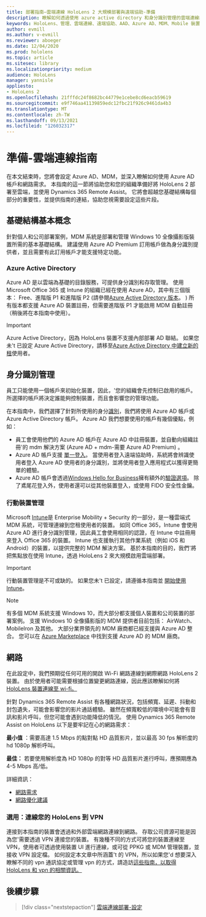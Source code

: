 ```yaml
---
title: 部署指南–雲端連線 HoloLens 2 大規模部署與遠端協助-準備
description: 瞭解如何透過使用 azure active directory 和身分識別管理的雲端連線網路，準備註冊 HoloLens 裝置。
keywords: HoloLens、管理、雲端連線、遠端協助、AAD、Azure AD、MDM、Mobile 裝置管理
author: evmill
ms.author: v-evmill
ms.reviewer: aboeger
ms.date: 12/04/2020
ms.prod: hololens
ms.topic: article
ms.sitesec: library
ms.localizationpriority: medium
audience: HoloLens
manager: yannisle
appliesto:
- HoloLens 2
ms.openlocfilehash: 21fffdc24f8682bc44779e1cebe8cd6eacb59619
ms.sourcegitcommit: e9f746aa41139859edc12fbc21f926c9461da4b3
ms.translationtype: MT
ms.contentlocale: zh-TW
ms.lasthandoff: 09/13/2021
ms.locfileid: "126032317"
---
```

# <a name="prepare---cloud-connected-guide"></a>準備-雲端連線指南

在本文結束時，您將會設定 Azure AD、MDM，並深入瞭解如何使用 Azure AD 帳戶和網路需求。 本指南的這一節將協助您和您的組織準備好將 HoloLens 2 部署至雲端，並使用 Dynamics 365 Remote Assist。 它將會超越您基礎結構每個部分的重要性，並提供指南的連結，協助您視需要設定這些片段。

## <a name="infrastructure-essentials"></a>基礎結構基本概念

針對個人和公司部署案例，MDM 系統是部署和管理 Windows 10 全像攝影版裝置所需的基本基礎結構。 建議使用 Azure AD Premium 訂用帳戶做為身分識別提供者，並且需要有此訂用帳戶才能支援特定功能。

### <a name="azure-active-directory"></a>Azure Active Directory

Azure AD 是以雲端為基礎的目錄服務，可提供身分識別和存取管理。 使用 Microsoft Office 365 或 Intune 的組織已經在使用 Azure AD，其中有三個版本： Free、進階版 P1 和進階版 P2 (請參閱[Azure Active Directory 版本](https://azure.microsoft.com/documentation/articles/active-directory-editions)。 ) 所有版本都支援 Azure AD 裝置註冊，但需要進階版 P1 才能啟用 MDM 自動註冊（稍後將在本指南中使用）。

> [!IMPORTANT]
> Azure Active Directory，因為 HoloLens 裝置不支援內部部署 AD 聯結。 如果您未&#39;t 已設定 Azure Active Directory，請移至[Azure Active Directory 中建立新的租](/azure/active-directory/fundamentals/active-directory-access-create-new-tenant)使用者。

## <a name="identity-management"></a>身分識別管理

員工只能使用一個帳戶來初始化裝置，因此，&#39;您的組織會先控制已啟用的帳戶。 所選擇的帳戶將決定誰能夠控制裝置，而且會影響您的管理功能。

在本指南中，我們選擇了針對所使用的身分[識別](/hololens/hololens-identity)，我們將使用 Azure AD 帳戶或 Azure Active Directory 帳戶。 Azure AD 我們想要使用的帳戶有幾個優點，例如：

- 員工會使用他們的 Azure AD 帳戶在 Azure AD 中註冊裝置，並自動向組織註冊&#39;的 mdm 解決方案 (Azure AD + mdm-需要 Azure AD Premium) 。
- Azure AD 帳戶支援 [單一登入](/azure/active-directory/manage-apps/what-is-single-sign-on)。 當使用者登入遠端協助時，系統將會辨識使用者登入 Azure AD 使用者的身分識別，並將使用者登入應用程式以獲得更簡單的體驗。
- Azure AD 帳戶會透過[Windows Hello for Business](/windows/security/identity-protection/hello-for-business/hello-identity-verification)擁有額外的[驗證選項](/hololens/hololens-identity)。 除了鳶尾花登入外，使用者還可以從其他裝置登入，或使用 FIDO 安全性金鑰。

### <a name="mobile-device-management"></a>行動裝置管理

Microsoft [Intune](/mem/intune/fundamentals/what-is-intune)是 Enterprise Mobility + Security 的一部分，是一種雲端式 MDM 系統，可管理連線到您租使用者的裝置。 如同 Office 365，Intune 會使用 Azure AD 進行身分識別管理，因此員工會使用相同的認證，在 Intune 中註冊用來登入 Office 365 的裝置。 Intune 也支援執行其他作業系統（例如 iOS 和 Android）的裝置，以提供完整的 MDM 解決方案。 基於本指南的目的，我們&#39;將把焦點放在使用 Intune，透過 HoloLens 2 來大規模啟用雲端部署。

> [!IMPORTANT]
> 行動裝置管理是不可或缺的。 如果您未&#39;t 已設定，請遵循本指南並 [開始使用 Intune](/mem/intune/fundamentals/free-trial-sign-up)。

> [!NOTE]
> 有多個 MDM 系統支援 Windows 10，而大部分都支援個人裝置和公司裝置的部署案例。 支援 Windows 10 全像攝影版的 MDM 提供者目前包括： AirWatch、MobileIron 及其他。 大部分業界領先的 MDM 廠商都已經支援與 Azure AD 整合。 您可以在 [Azure Marketplace](https://azure.microsoft.com/marketplace/) 中找到支援 Azure AD 的 MDM 廠商。

## <a name="network"></a>網路

在此設定中，我們預期從任何可用的開啟 Wi-Fi 網路連線到網際網路 HoloLens 2 裝置。 由於使用者可能需要根據位置變更網路連線，因此應該瞭解如何將[HoloLens 裝置連線至 wi-fi。](/hololens/hololens-network)

針對 Dynamics 365 Remote Assist 有各種網路狀況，包括頻寬、延遲、抖動和封包遺失，可能會影響您的影片通話體驗。 雖然在頻寬較低的環境中可能會有音訊和影片呼叫，但您可能會遇到功能降低的情況。 使用 Dynamics 365 Remote Assist on HoloLens 以下是要牢記在心的網路需求：

**最小值** ：需要高達 1.5 Mbps 的點對點 HD 品質影片，並以最高 30 fps 解析度的 hd 1080p 解析呼叫。

**最佳：** 若要使用解析度為 HD 1080p 的對等 HD 品質影片進行呼叫，應預期應為 4-5 Mbps 高/低。

詳細資訊：

- [網路需求](/dynamics365/mixed-reality/remote-assist/requirements#network-requirements)
- [網路優化建議](/dynamics365/mixed-reality/remote-assist/requirements#dynamics-365-remote-assist-hololens)

### <a name="optional-connect-your-hololens-to-vpn"></a>選用：連線您的 HoloLens 到 VPN

連接到本指南的裝置會透過和外部雲端網路連線到網路。 存取公司資源可能是因為您&#39;需要透過 VPN 連接您的裝置。 有幾種不同的方式可將您的裝置連線至 VPN，使用者可透過使用裝置 UI 進行連線，或可從 PPKG 或 MDM 管理裝置，並接收 VPN 設定檔。 如何設定本文章中所涵蓋&#39;t 的 VPN，所以如果您&#39;d 想要深入瞭解不同的 vpn 通訊協定或管理 vpn 的方式，請造訪[這些指南，以取得 HoloLens 和 vpn 的相關資訊。](/hololens/hololens-network#vpn)

## <a name="next-step"></a>後續步驟

> [!div class="nextstepaction"]
> [雲端連線部署-設定](hololens2-cloud-connected-configure.md)
